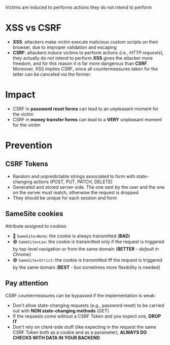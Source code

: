 Victims are induced to performs actions they do not intend to perform
# XSS vs CSRF
- **XSS**: attackers make victim execute malicious custom scripts on their browser, due to improper validation and escaping
- **CSRF**: attackers induce victims to perform actions (i.e., *HTTP requests*), they actually do not intend to perform 
**XSS** gives the attacker more freedom, and for this reason it is far more dangerous than **CSRF**.
Moreover, XSS implies CSRF, since all countermeasures taken for the latter can be canceled via the former.
# Impact
- CSRF in **password reset forms** can lead to an unpleasant moment for the victim
- CSRF in **money transfer forms** can lead to a **VERY** unpleasant moment for the victim
# Prevention
## CSRF Tokens
- Random and unpredictable strings associated to form with state-changing actions (POST, PUT, PATCH, DELETE)
- Generated and stored server-side. The one sent by the user and the one on the server must match, otherwise the request is dropped
- They should be unique for each session and form
## SameSite cookies
Attribute assigned to cookies
- 🔴 `SameSite=None`: the cookie is always transmitted (**BAD**) 
- 🟢 `SameSite=Lax`: the cookie is transmitted only if the request is triggered by top-level navigation or from the same domain (**BETTER** - *default in Chrome*)
- 🟢 `SameSite=Strict`: the cookie is transmitted iff the request is triggered by the same domain (**BEST** - but sometimes more flexibility is needed)
## Pay attention
CSRF countermeasures can be bypassed if the implementation is weak:
- Don't allow state-changing requests (e.g., password reset) to be carried out with **NON state-changing methods** (*GET*)
- If the requests come without a CSRF Token and you expect one, **DROP IT**
- Don't rely on client-side stuff (like expecting in the request the same CSRF Token both as a cookie and as a parameter), **ALWAYS DO CHECKS WITH DATA IN YOUR BACKEND**